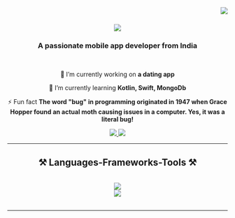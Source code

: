 <img align="right" src="https://visitor-badge.laobi.icu/badge?page_id=ChrisDenny23.ChrisDenny23" />

<h1 align="center">
    <img src="https://readme-typing-svg.herokuapp.com/?font=Righteous&size=35&center=true&vCenter=true&width=500&height=70&duration=4000&lines=Hi+There!+👋;+I'm+Chris+Denny!;" />
</h1>

<h3 align="center">A passionate mobile app developer from India </h3>

<br/>

<div align="center">
 
 🔭 I’m currently working on **a dating app**
 
 🌱 I’m currently learning **Kotlin, Swift, MongoDb**

⚡ Fun fact **The word "bug" in programming originated in 1947 when Grace Hopper found an actual moth causing issues in a computer. Yes, it was a literal bug!**

 </div>
 
<div align="center"> 
  <a href="mailto:chris.den234@gmail.com">
    <img src="https://img.shields.io/badge/Gmail-333333?style=for-the-badge&logo=gmail&logoColor=red" />
  </a>
  <a href="https://www.linkedin.com/in/chris-denny-b31349288/" target="_blank">
    <img src="https://img.shields.io/badge/LinkedIn-0077B5?style=for-the-badge&logo=linkedin&logoColor=white" target="_blank" />
  </a>
  
</div>

 <hr/>
 
<h2 align="center">⚒️ Languages-Frameworks-Tools ⚒️</h2>
<br/>
<div align="center">
    <img src="https://skillicons.dev/icons?i=flutter,dart,html,css,vscode,github,figma,kotlin,git,swift" />
  <br>
    <img src="https://skillicons.dev/icons?i=python,javascript,firebase,mongodb,c,java,mysql" /><br>
</div>

<br/>
<hr/>

